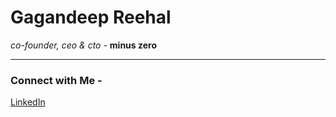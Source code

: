 # Gagandeep Reehal

*co-founder, ceo & cto -* **minus zero**

____
### Connect with Me -

[LinkedIn](https://www.linkedin.com/in/gagandeepreehal/)

